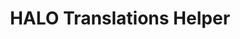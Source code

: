 ---
title: HALO Translations Helper
keywords: ios, translations
last_updated: December 27, 2016
tags: [core, helpers]
sidebar: ios_sidebar
permalink: ios_translations_helper.html
folder: ios
---